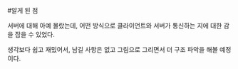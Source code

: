 #알게 된 점

서버에 대해 아예 몰랐는데, 어떤 방식으로 클라이언트와 서버가 통신하는 지에 대한 감을 잡을 수 있었다.

생각보다 쉽고 재밌어서, 남길 사항은 없고 그림으로 그리면서 더 구조 파악을 해볼 예정이다.